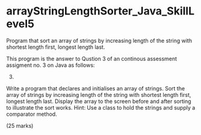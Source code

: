 # arrayStringLengthSorter_Java_SkillLevel5
Program that sort an array of strings by increasing length of the string with shortest length first, longest length last.

This program is the answer to Qustion 3 of an continous assessment assigment no. 3 on Java as follows:

3.	 
Write a program that declares and initialises an array of strings. Sort the array of strings by increasing length of the string with shortest length first, longest length last. Display the array to the screen before and after sorting to illustrate the sort works. Hint: Use a class to hold the strings and supply a comparator method.

(25 marks)
